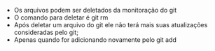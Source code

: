 * Os arquivos podem ser deletados da monitoração do git
* O comando para deletar é git rm
* Após deletar um arquivo do git ele não terá mais suas atualizações consideradas pelo git;
* Apenas quando for adicionando novamente pelo git add